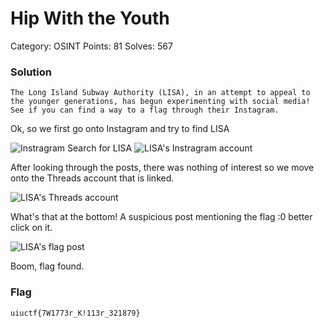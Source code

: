 # Hip With the Youth
Category: OSINT
Points: 81
Solves: 567

### Solution

```The Long Island Subway Authority (LISA), in an attempt to appeal to the younger generations, has begun experimenting with social media! See if you can find a way to a flag through their Instagram.```

Ok, so we first go onto Instagram and try to find LISA

![Instragram Search for LISA](/images/HipWithTheYouthLISA_IG_search.png)
![LISA's Instragram account](/images/HipWithTheYouthLISA_IG_account.png)

After looking through the posts, there was nothing of interest so we move onto the Threads account that is linked.

![LISA's Threads account](/images/HipWithTheYouthLISA_Threads_account.png)

What's that at the bottom! A suspicious post mentioning the flag :0 better click on it.

![LISA's flag post](/images/HipWithTheYouthFlag.png)

Boom, flag found.



### Flag

```uiuctf{7W1773r_K!113r_321879}```